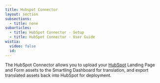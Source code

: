 ```yaml
---
title: Hubspot Connector
layout: section
subsections:
  - title: none
subarticles:
  - title: HubSpot Connector - Setup
  - title: HubSpot Connector - User Guide
wistia:
  video: false
  id:
---
```


The HubSpot Connector allows you to upload your [HubSpot](http://www.hubspot.com/) Landing Page and Form assets to the Smartling Dashboard for translation, and export translated assets back into HubSpot for deployment.
